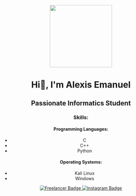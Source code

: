 <div id="header" align="center">
    <img src="https://media.giphy.com/media/qgQUggAC3Pfv687qPC/giphy.gif" width="200">
    <h1 align="center">Hi👋, I'm Alexis Emanuel</h1>
    <h2 align="center">Passionate Informatics Student</h2>
    <h3 align="center">Skills:</h3>
    <div align="center">
        <h4>Programming Languages:</h4>
        <ul>
            <li>C</li>
            <li>C++</li>
            <li>Python</li>
        </ul>
        <h4>Operating Systems:</h4>
        <ul>
            <li>Kali Linux</li>
            <li>Windows</li>
        </ul>
    </div>
</div>
<div id="badges" align="center">
    <a href="https://www.freelancer.com.ar/u/g4m3overk1ll" target="_blank">
        <img src="https://www.freelancer.es/ppic/86385007/logo/24295157/pMekU%2Fprofile_logo_.png" alt="Freelancer Badge" />
    </a>
    <a href="https://www.instagram.com/alexisneira12/" target="_blank">
        <img src="https://img.freepik.com/vector-gratis/instagram-nuevo-icono_1057-2227.jpg" alt="Instagram Badge" />
    </a>
</div>
